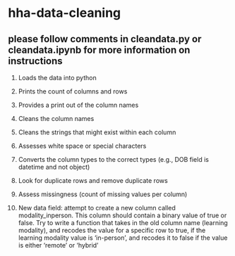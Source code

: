# hha-data-cleaning

## please follow comments in cleandata.py or cleandata.ipynb for more information on instructions

1. Loads the data into python

2. Prints the count of columns and rows 

3. Provides a print out of the column names 

4. Cleans the column names 

5. Cleans the strings that might exist within each column

6. Assesses white space or special characters 

7. Converts the column types to the correct types (e.g., DOB field is datetime and not object) 

8. Look for duplicate rows and remove duplicate rows 

9. Assess missingness (count of missing values per column) 

10.  New data field: attempt to create a new column called modality_inperson.  This column should contain a binary value of true or false. Try to write a function that takes in the old column name (learning modality), and recodes the value for a specific row to true, if the learning modality value is ‘in-person’, and recodes it to false if the value is either ‘remote’ or ‘hybrid’ 
